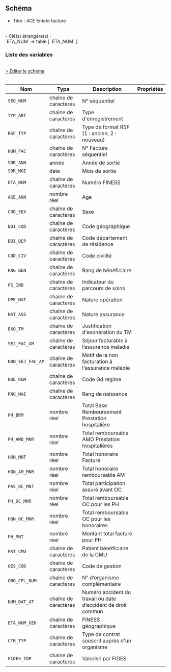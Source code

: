 ## Schéma

- Titre : ACE Entete facture
<br />
- Clé(s) étrangère(s) : <br />
`ETA_NUM` => table <PreviewPage text="T_SSRaaE" link="/tables/T_SSRaaE" /> [ `ETA_NUM` ]<br />

### Liste des variables
<br />
<div>
    <a href="https://gitlab.com/healthdatahub/schema-snds/edit/master/schemas/PMSI/PMSI%20SSR/T_SSRaaFASTC.json"  
    arget="_blank" rel="noopener noreferrer">> Éditer le schéma</a>
    <OutboundLink />
</div>
<br />

Nom|Type|Description|Propriétés
-|-|-|-
`SEQ_NUM`|chaîne de caractères|N° séquentiel||
`TYP_ART`|chaîne de caractères|Type d&#x27;enregistrement||
`RSF_TYP`|chaîne de caractères|Type de format RSF (1 : ancien, 2 : nouveau)||
`NUM_FAC`|chaîne de caractères|N° Facture séquentiel||
`SOR_ANN`|année|Année de sortie||
`SOR_MOI`|date|Mois de sortie||
`ETA_NUM`|chaîne de caractères|Numéro FINESS||
`AGE_ANN`|nombre réel|Age||
`COD_SEX`|chaîne de caractères|Sexe||
`BDI_COD`|chaîne de caractères|Code géographique||
`BDI_DEP`|chaîne de caractères|Code département de résidence||
`COD_CIV`|chaîne de caractères|Code civilité||
`RNG_BEN`|chaîne de caractères|Rang de bénéficiaire||
`PS_IND`|chaîne de caractères|Indicateur du parcours de soins||
`OPE_NAT`|chaîne de caractères|Nature opération||
`NAT_ASS`|chaîne de caractères|Nature assurance||
`EXO_TM`|chaîne de caractères|Justification d&#x27;exonération du TM||
`SEJ_FAC_AM`|chaîne de caractères|Séjour facturable à l’assurance maladie||
`NON_SEJ_FAC_AM`|chaîne de caractères|Motif de la non facturation à l&#x27;assurance maladie||
`NOE_RGM`|chaîne de caractères|Code Gd régime||
`RNG_NAI`|chaîne de caractères|Rang de naissance||
`PH_BRM`|nombre réel|Total Base Remboursement Prestation hospitalière||
`PH_AMO_MNR`|nombre réel|Total remboursable AMO Prestation hospitalières||
`HON_MNT`|nombre réel|Total honoraire Facturé||
`HON_AM_MNR`|nombre réel|Total honoraire remboursable AM||
`PAS_OC_MNT`|nombre réel|Total participation assuré avant OC||
`PH_OC_MNR`|nombre réel|Total remboursable OC pour les PH||
`HON_OC_MNR`|nombre réel|Total remboursable OC pour les honoraires||
`PH_MNT`|nombre réel|Montant total facturé pour PH||
`PAT_CMU`|chaîne de caractères|Patient bénéficiaire de la CMU||
`GES_COD`|chaîne de caractères|Code de gestion||
`ORG_CPL_NUM`|chaîne de caractères|N° d’organisme complémentaire||
`NUM_DAT_AT`|chaîne de caractères|Numéro accident du travail ou date d’accident de droit commun||
`ETA_NUM_GEO`|chaîne de caractères|FINESS géographique||
`CTR_TYP`|chaîne de caractères|Type de contrat souscrit auprès d&#x27;un organisme||
`FIDES_TOP`|chaîne de caractères|Valorisé par FIDES||

